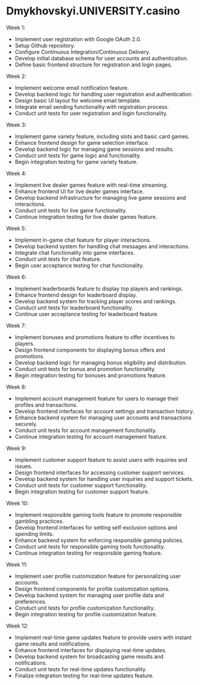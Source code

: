 # Dmykhovskyi.UNIVERSITY.casino
Week 1:
  - Implement user registration with Google OAuth 2.0.
  - Setup Github repository.
  - Configure Continuous Integration/Continuous Delivery.
  - Develop initial database schema for user accounts and authentication.
  - Define basic frontend structure for registration and login pages.
  
Week 2:
  - Implement welcome email notification feature.
  - Develop backend logic for handling user registration and authentication.
  - Design basic UI layout for welcome email template.
  - Integrate email sending functionality with registration process.
  - Conduct unit tests for user registration and login functionality.
  
Week 3:
  - Implement game variety feature, including slots and basic card games.
  - Enhance frontend design for game selection interface.
  - Develop backend logic for managing game sessions and results.
  - Conduct unit tests for game logic and functionality.
  - Begin integration testing for game variety feature.
  
Week 4:
  - Implement live dealer games feature with real-time streaming.
  - Enhance frontend UI for live dealer games interface.
  - Develop backend infrastructure for managing live game sessions and interactions.
  - Conduct unit tests for live game functionality.
  - Continue integration testing for live dealer games feature.
  
Week 5:
  - Implement in-game chat feature for player interactions.
  - Develop backend system for handling chat messages and interactions.
  - Integrate chat functionality into game interfaces.
  - Conduct unit tests for chat feature.
  - Begin user acceptance testing for chat functionality.
  
Week 6:
  - Implement leaderboards feature to display top players and rankings.
  - Enhance frontend design for leaderboard display.
  - Develop backend system for tracking player scores and rankings.
  - Conduct unit tests for leaderboard functionality.
  - Continue user acceptance testing for leaderboard feature.
  
Week 7:
  - Implement bonuses and promotions feature to offer incentives to players.
  - Design frontend components for displaying bonus offers and promotions.
  - Develop backend logic for managing bonus eligibility and distribution.
  - Conduct unit tests for bonus and promotion functionality.
  - Begin integration testing for bonuses and promotions feature.
  
Week 8:

  - Implement account management feature for users to manage their profiles and transactions.
  - Develop frontend interfaces for account settings and transaction history.
  - Enhance backend system for managing user accounts and transactions securely.
  - Conduct unit tests for account management functionality.
  - Continue integration testing for account management feature.
  
Week 9:
  - Implement customer support feature to assist users with inquiries and issues.
  - Design frontend interfaces for accessing customer support services.
  - Develop backend system for handling user inquiries and support tickets.
  - Conduct unit tests for customer support functionality.
  - Begin integration testing for customer support feature.
  
Week 10:
  - Implement responsible gaming tools feature to promote responsible gambling practices.
  - Develop frontend interfaces for setting self-exclusion options and spending limits.
  - Enhance backend system for enforcing responsible gaming policies.
  - Conduct unit tests for responsible gaming tools functionality.
  - Continue integration testing for responsible gaming feature.
  
Week 11:
  - Implement user profile customization feature for personalizing user accounts.
  - Design frontend components for profile customization options.
  - Develop backend system for managing user profile data and preferences.
  - Conduct unit tests for profile customization functionality.
  - Begin integration testing for profile customization feature.
  
Week 12:
  - Implement real-time game updates feature to provide users with instant game results and notifications.
  - Enhance frontend interfaces for displaying real-time updates.
  - Develop backend system for broadcasting game results and notifications.
  - Conduct unit tests for real-time updates functionality.
  - Finalize integration testing for real-time updates feature.

